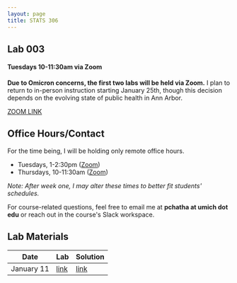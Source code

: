 ```yaml
---
layout: page
title: STATS 306
---
```

## Lab 003 
#### Tuesdays 10-11:30am via Zoom

**Due to Omicron concerns, the first two labs will be held via Zoom.** I plan to return to in-person instruction starting January 25th, though this decision depends on the evolving state of public health in Ann Arbor.

[ZOOM LINK](https://umich.zoom.us/j/97271299787)

## Office Hours/Contact
For the time being, I will be holding only remote office hours.

- Tuesdays, 1-2:30pm ([Zoom](https://umich.zoom.us/j/95153791660))
- Thursdays, 10-11:30am ([Zoom](https://umich.zoom.us/j/95153791660))

*Note: After week one, I may alter these times to better fit students' schedules.*

For course-related questions, feel free to email me at **pchatha at umich dot edu** or reach out in the course's Slack workspace.  
## Lab Materials

| Date       | Lab  | Solution |
|------------|------|----------|
| January 11 | [link](https://colab.research.google.com/github/chathasphere/chathasphere.github.io/blob/main/teaching/306_materials/003_lab1.ipynb) | [link](https://github.com/chathasphere/chathasphere.github.io/blob/main/teaching/306_materials/003_lab1_solutions.ipynb)     |